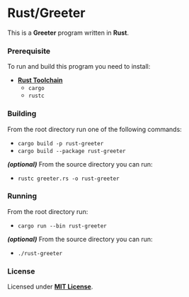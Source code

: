 # Rust/Greeter

This is a **Greeter** program written in **Rust**.

### Prerequisite

To run and build this program you need to install:

* [**Rust Toolchain**](https://www.rust-lang.org/tools/install)
  * `cargo`
  * `rustc`

### Building

From the root directory run one of the following commands:

* `cargo build -p rust-greeter`
* `cargo build --package rust-greeter`

_**(optional)**_ From the source directory you can run:

* `rustc greeter.rs -o rust-greeter`

### Running

From the root directory run:

* `cargo run --bin rust-greeter`

_**(optional)**_ From the source directory you can run:

* `./rust-greeter`

### License

Licensed under [**MIT License**](https://github.com/altersabeh/codes/blob/main/LICENSE).
